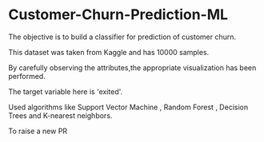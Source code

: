 # Customer-Churn-Prediction-ML
The objective is to build a classifier for prediction of customer churn.

This dataset was taken from Kaggle and has 10000 samples.

By carefully observing the attributes,the appropriate visualization has been performed.

The target variable here is 'exited'.

Used algorithms like Support Vector Machine , Random Forest , Decision Trees and K-nearest neighbors.

To raise a new PR